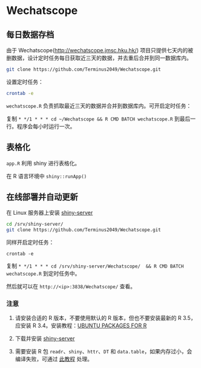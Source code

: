 # Wechatscope

## 每日数据存档

由于 Wechatscope(<http://wechatscope.jmsc.hku.hk/>) 项目只提供七天内的被删数据，设计定时任务每日获取近三天的数据，并去重后合并到同一数据库内。

```bash
git clone https://github.com/Terminus2049/Wechatscope.git
```

设置定时任务：

```bash
crontab -e
```

`wechatscope.R` 负责抓取最近三天的数据并合并到数据库内。可开启定时任务：

复制 `* */1 * * * cd ~/Wechatscope && R CMD BATCH wechatscope.R` 到最后一行。程序会每小时运行一次。

## 表格化

`app.R` 利用 shiny 进行表格化。

在 R 语言环境中 `shiny::runApp()`

## 在线部署并自动更新

在 Linux 服务器上安装 [shiny-server](https://github.com/rstudio/shiny-server)

```bash
cd /srv/shiny-server/
git clone https://github.com/Terminus2049/Wechatscope.git
```

同样开启定时任务：

```crontab -e```

复制 `* */1 * * * cd /srv/shiny-server/Wechatscope/  && R CMD BATCH wechatscope.R` 到定时任务中。

然后就可以在 `http://<ip>:3838/Wechatscope/` 查看。

### 注意

1. 请安装合适的 R 版本，不要使用默认的 R 版本，但也不要安装最新的 R 3.5，应安装 R 3.4。安装教程：[UBUNTU PACKAGES FOR R](https://cran.rstudio.com/bin/linux/ubuntu/README.html)

2. 下载并安装 [shiny-server](https://www.rstudio.com/products/shiny/download-server/)

3. 需要安装 R 包 `readr`、`shiny`、`httr`、`DT` 和 `data.table`，如果内存过小，会编译失败，可通过 [此教程](https://github.com/tidyverse/readr/issues/544#issuecomment-264647581) 处理。
